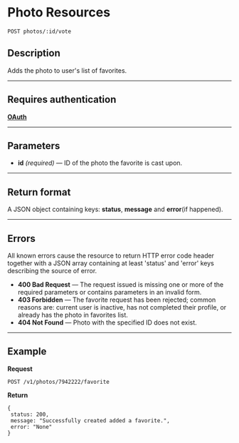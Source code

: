 # Photo Resources

    POST photos/:id/vote

## Description
Adds the photo to user's list of favorites.

***

## Requires authentication
**[OAuth][]**

***

## Parameters

- **id** _(required)_ — ID of the photo the favorite is cast upon.

***

## Return format
A JSON object containing keys: **status**, **message** and **error**(if happened).

***

## Errors
All known errors cause the resource to return HTTP error code header together with a JSON array containing at least 'status' and 'error' keys describing the source of error.

- **400 Bad Request** — The request issued is missing one or more of the required parameters or contains parameters in an invalid form.
- **403 Forbidden** — The favorite request has been rejected; common reasons are: current user is inactive, has not completed their profile, or already has the photo in favorites list.
- **404 Not Found** — Photo with the specified ID does not exist.

***

## Example
**Request**

    POST /v1/photos/7942222/favorite

**Return**

    {
     status: 200,
     message: "Successfully created added a favorite.",
     error: "None"
    }

[OAuth]: https://github.com/500px/api-documentation/tree/master/authentication
[full format]: https://github.com/500px/api-documentation/blob/master/basics/formats_and_terms.md#full-format